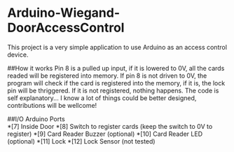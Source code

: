# Arduino-Wiegand-DoorAccessControl
This project is a very simple application to use Arduino as an access control device. 

##How it works
Pin 8 is a pulled up input, if it is lowered to 0V, all the cards readed will be registered into memory. If pin 8 is not driven to 0V, the program will check if the card is registered into the memory, if it is, the lock pin will be thriggered. If it is not registered, nothing happens. The code is self explanatory... I know a lot of things could be better designed, contributions will be wellcome! 

##I/O Arduino Ports   
*[7]  Inside Door
*[8]  Switch to register cards (keep the switch to 0V to register)
*[9]  Card Reader Buzzer (optional)
*[10] Card Reader LED (optional)
*[11] Lock
*[12] Lock Sensor (not tested)



